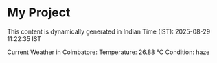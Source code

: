 # My Project

This content is dynamically generated in Indian Time (IST): 2025-08-29 11:22:35 IST


Current Weather in Coimbatore:
Temperature: 26.88 °C
Condition: haze
